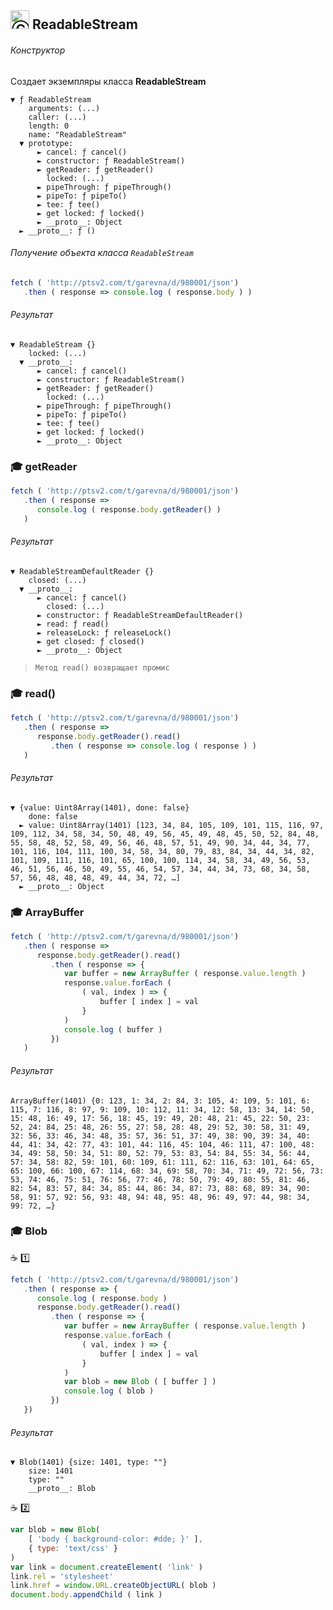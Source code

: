 ## <img src="https://avatars2.githubusercontent.com/u/19735284?s=40&v=4" width="30" title="Ⓒ Irina Fylyppova ( garevna ) 2019"/> ReadableStream

###### Конструктор

Создает экземпляры класса **ReadableStream**

```console
▼ ƒ ReadableStream
    arguments: (...)
    caller: (...)
    length: 0
    name: "ReadableStream"
  ▼ prototype:
      ► cancel: ƒ cancel()
      ► constructor: ƒ ReadableStream()
      ► getReader: ƒ getReader()
        locked: (...)
      ► pipeThrough: ƒ pipeThrough()
      ► pipeTo: ƒ pipeTo()
      ► tee: ƒ tee()
      ► get locked: ƒ locked()
      ► __proto__: Object
  ► __proto__: ƒ ()
```
###### Получение объекта класса `ReadableStream`
```javascript
fetch ( 'http://ptsv2.com/t/garevna/d/980001/json')
   .then ( response => console.log ( response.body ) )
```
###### Результат
```console
▼ ReadableStream {}
    locked: (...)
  ▼ __proto__:
      ► cancel: ƒ cancel()
      ► constructor: ƒ ReadableStream()
      ► getReader: ƒ getReader()
        locked: (...)
      ► pipeThrough: ƒ pipeThrough()
      ► pipeTo: ƒ pipeTo()
      ► tee: ƒ tee()
      ► get locked: ƒ locked()
      ► __proto__: Object
```
### :mortar_board: getReader

```javascript
fetch ( 'http://ptsv2.com/t/garevna/d/980001/json')
   .then ( response =>
      console.log ( response.body.getReader() )
   )
```
###### Результат
```console
▼ ReadableStreamDefaultReader {}
    closed: (...)
  ▼ __proto__:
      ► cancel: ƒ cancel()
        closed: (...)
      ► constructor: ƒ ReadableStreamDefaultReader()
      ► read: ƒ read()
      ► releaseLock: ƒ releaseLock()
      ► get closed: ƒ closed()
      ► __proto__: Object
```
> `Метод read() возвращает промис`

### :mortar_board: read()

```javascript
fetch ( 'http://ptsv2.com/t/garevna/d/980001/json')
   .then ( response =>
      response.body.getReader().read()
         .then ( response => console.log ( response ) )
   )
```
###### Результат
```console
▼ {value: Uint8Array(1401), done: false}
    done: false
  ► value: Uint8Array(1401) [123, 34, 84, 105, 109, 101, 115, 116, 97, 109, 112, 34, 58, 34, 50, 48, 49, 56, 45, 49, 48, 45, 50, 52, 84, 48, 55, 58, 48, 52, 58, 49, 56, 46, 48, 57, 51, 49, 90, 34, 44, 34, 77, 101, 116, 104, 111, 100, 34, 58, 34, 80, 79, 83, 84, 34, 44, 34, 82, 101, 109, 111, 116, 101, 65, 100, 100, 114, 34, 58, 34, 49, 56, 53, 46, 51, 56, 46, 50, 49, 55, 46, 54, 57, 34, 44, 34, 73, 68, 34, 58, 57, 56, 48, 48, 48, 49, 44, 34, 72, …]
  ► __proto__: Object
```

### :mortar_board: ArrayBuffer
```javascript
fetch ( 'http://ptsv2.com/t/garevna/d/980001/json')
   .then ( response =>
      response.body.getReader().read()
         .then ( response => {
            var buffer = new ArrayBuffer ( response.value.length )
            response.value.forEach (
                ( val, index ) => {
                    buffer [ index ] = val
                }
            )
            console.log ( buffer )
         })
   )
```
###### Результат
```console
ArrayBuffer(1401) {0: 123, 1: 34, 2: 84, 3: 105, 4: 109, 5: 101, 6: 115, 7: 116, 8: 97, 9: 109, 10: 112, 11: 34, 12: 58, 13: 34, 14: 50, 15: 48, 16: 49, 17: 56, 18: 45, 19: 49, 20: 48, 21: 45, 22: 50, 23: 52, 24: 84, 25: 48, 26: 55, 27: 58, 28: 48, 29: 52, 30: 58, 31: 49, 32: 56, 33: 46, 34: 48, 35: 57, 36: 51, 37: 49, 38: 90, 39: 34, 40: 44, 41: 34, 42: 77, 43: 101, 44: 116, 45: 104, 46: 111, 47: 100, 48: 34, 49: 58, 50: 34, 51: 80, 52: 79, 53: 83, 54: 84, 55: 34, 56: 44, 57: 34, 58: 82, 59: 101, 60: 109, 61: 111, 62: 116, 63: 101, 64: 65, 65: 100, 66: 100, 67: 114, 68: 34, 69: 58, 70: 34, 71: 49, 72: 56, 73: 53, 74: 46, 75: 51, 76: 56, 77: 46, 78: 50, 79: 49, 80: 55, 81: 46, 82: 54, 83: 57, 84: 34, 85: 44, 86: 34, 87: 73, 88: 68, 89: 34, 90: 58, 91: 57, 92: 56, 93: 48, 94: 48, 95: 48, 96: 49, 97: 44, 98: 34, 99: 72, …}
```
### :mortar_board: Blob

:coffee: :one:
```javascript
fetch ( 'http://ptsv2.com/t/garevna/d/980001/json')
   .then ( response => {
      console.log ( response.body )
      response.body.getReader().read()
         .then ( response => {
            var buffer = new ArrayBuffer ( response.value.length )
            response.value.forEach (
                ( val, index ) => {
                    buffer [ index ] = val
                }
            )
            var blob = new Blob ( [ buffer ] )
            console.log ( blob )
         })
   })
```
###### Результат
```console
▼ Blob(1401) {size: 1401, type: ""}
    size: 1401
    type: ""
    __proto__: Blob
```

:coffee: :two:
```javascript
var blob = new Blob(
    [ 'body { background-color: #dde; }' ],
    { type: 'text/css' }
)
var link = document.createElement( 'link' )
link.rel = 'stylesheet'
link.href = window.URL.createObjectURL( blob )
document.body.appendChild ( link )
```
